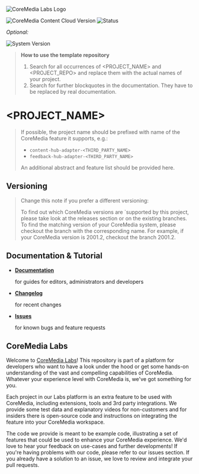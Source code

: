 ![CoreMedia Labs Logo](https://documentation.coremedia.com/badges/banner_coremedia_labs_wide.png "CoreMedia Labs Logo")

![CoreMedia Content Cloud Version](https://img.shields.io/static/v1?message=&lt;VERSION&gt;&label=CoreMedia%20Content%20Cloud&style=for-the-badge&labelColor=666666&color=672779 
"This badge shows the CoreMedia version this project is compatible with. 
Please read the versioning section of the project to see what other CoreMedia versions are supported and how to find them."
)
![Status](https://img.shields.io/static/v1?message=active&label=Status&style=for-the-badge&labelColor=666666&color=2FAC66 
"The status badge describes if the project is maintained. Possible values are active and inactive. 
If a project is inactive it means that the development has been discontinued and won't support future CoreMedia versions."
)

_Optional:_

![System Version](https://img.shields.io/static/v1?message=&lt;external_system_version&gt;&label=&lt;external_system_name&gt;&style=for-the-badge&labelColor=6FC3B8&color=006CAE 
"CoreMedia Labs projects may depend on third party systems or APIs. 
This badge type shows the version number that is required for the selected project version."
)

> **How to use the template repository**
> 1. Search for all occurrences of <PROJECT_NAME> and <PROJECT_REPO> and replace them with the actual names of your project.
> 1. Search for further blockquotes in the documentation. They have to be replaced by real documentation.

# <PROJECT_NAME>

> If possible, the project name should be prefixed with name of the CoreMedia feature it supports, e.g.:
>
> * `content-hub-adapter-<THIRD_PARTY_NAME>`
> * `feedback-hub-adapter-<THIRD_PARTY_NAME>`
>
> An additional abstract and feature list should be provided here.

## Versioning

> Change this note if you prefer a different versioning:
>
>To find out which CoreMedia versions are `supported by this project, please take look at the releases section or on the existing branches. To find the matching version of your CoreMedia system, please checkout the branch with the corresponding name. For example, if your CoreMedia version is 2001.2, checkout the branch 2001.2.

## Documentation & Tutorial

* **[Documentation](documentation/README.md)**

    for guides for editors, administrators and developers    

* **[Changelog](CHANGELOG.md)**

    for recent changes

* **[Issues](https://github.com/CoreMedia/<PROJECT_REPO>/issues)**

    for known bugs and feature requests

## CoreMedia Labs

Welcome to [CoreMedia Labs](https://blog.coremedia.com/labs/)! This repository
is part of a platform for developers who want to have a look under the hood or
get some hands-on understanding of the vast and compelling capabilities of
CoreMedia. Whatever your experience level with CoreMedia is, we've got something
for you.

Each project in our Labs platform is an extra feature to be used with CoreMedia,
including extensions, tools and 3rd party integrations. We provide some test
data and explanatory videos for non-customers and for insiders there is
open-source code and instructions on integrating the feature into your
CoreMedia workspace. 

The code we provide is meant to be example code, illustrating a set of features
that could be used to enhance your CoreMedia experience. We'd love to hear your
feedback on use-cases and further developments! If you're having problems with
our code, please refer to our issues section. If you already have a solution to 
an issue, we love to review and integrate your pull requests. 

